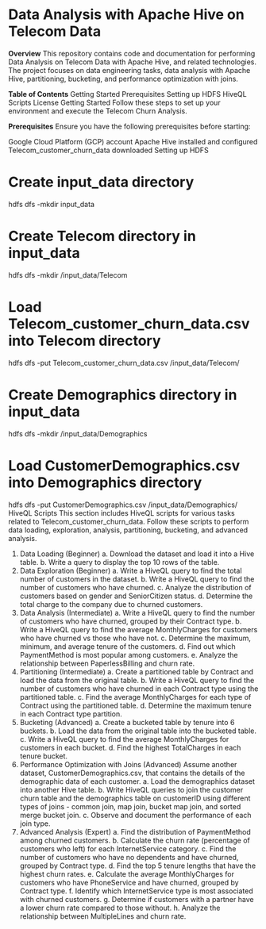 # Data Analysis with Apache Hive on Telecom Data

**Overview**
This repository contains code and documentation for performing Data Analysis on Telecom Data
 with Apache Hive, and related technologies. The project focuses on data engineering tasks, data analysis with Apache Hive, partitioning, bucketing, and performance optimization with joins.

**Table of Contents**
Getting Started
Prerequisites
Setting up HDFS
HiveQL Scripts
License
Getting Started
Follow these steps to set up your environment and execute the Telecom Churn Analysis.

**Prerequisites**
Ensure you have the following prerequisites before starting:

Google Cloud Platform (GCP) account
Apache Hive installed and configured
Telecom_customer_churn_data downloaded
Setting up HDFS
# Create input_data directory
hdfs dfs -mkdir input_data

# Create Telecom directory in input_data
hdfs dfs -mkdir /input_data/Telecom

# Load Telecom_customer_churn_data.csv into Telecom directory
hdfs dfs -put Telecom_customer_churn_data.csv /input_data/Telecom/

# Create Demographics directory in input_data
hdfs dfs -mkdir /input_data/Demographics

# Load CustomerDemographics.csv into Demographics directory
hdfs dfs -put CustomerDemographics.csv /input_data/Demographics/
HiveQL Scripts
This section includes HiveQL scripts for various tasks related to Telecom_customer_churn_data. Follow these scripts to perform data loading, exploration, analysis, partitioning, bucketing, and advanced analysis.
1. Data Loading (Beginner)
a. Download the dataset and load it into a Hive table.
b. Write a query to display the top 10 rows of the table.
2. Data Exploration (Beginner)
a. Write a HiveQL query to find the total number of customers in the dataset.
b. Write a HiveQL query to find the number of customers who have churned.
c. Analyze the distribution of customers based on gender and SeniorCitizen status.
d. Determine the total charge to the company due to churned customers.
3. Data Analysis (Intermediate)
a. Write a HiveQL query to find the number of customers who have churned, grouped by their Contract type.
b. Write a HiveQL query to find the average MonthlyCharges for customers who have churned vs those who have not.
c. Determine the maximum, minimum, and average tenure of the customers.
d. Find out which PaymentMethod is most popular among customers.
e. Analyze the relationship between PaperlessBilling and churn rate.
4. Partitioning (Intermediate)
a. Create a partitioned table by Contract and load the data from the original table.
b. Write a HiveQL query to find the number of customers who have churned in each Contract type using the partitioned table.
c. Find the average MonthlyCharges for each type of Contract using the partitioned table.
d. Determine the maximum tenure in each Contract type partition.
5. Bucketing (Advanced)
a. Create a bucketed table by tenure into 6 buckets.
b. Load the data from the original table into the bucketed table.
c. Write a HiveQL query to find the average MonthlyCharges for customers in each bucket.
d. Find the highest TotalCharges in each tenure bucket.
6. Performance Optimization with Joins (Advanced)
Assume another dataset, CustomerDemographics.csv, that contains the details of the demographic data of each customer.
a. Load the demographics dataset into another Hive table.
b. Write HiveQL queries to join the customer churn table and the demographics table on customerID using different types of joins - common join, map join, bucket map join, and sorted merge bucket join.
c. Observe and document the performance of each join type.
7. Advanced Analysis (Expert)
a. Find the distribution of PaymentMethod among churned customers.
b. Calculate the churn rate (percentage of customers who left) for each InternetService category.
c. Find the number of customers who have no dependents and have churned, grouped by Contract type.
d. Find the top 5 tenure lengths that have the highest churn rates.
e. Calculate the average MonthlyCharges for customers who have PhoneService and have churned, grouped by Contract type.
f. Identify which InternetService type is most associated with churned customers.
g. Determine if customers with a partner have a lower churn rate compared to those without.
h. Analyze the relationship between MultipleLines and churn rate.
